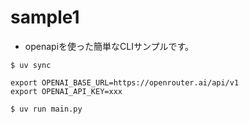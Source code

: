 # sample1

- openapiを使った簡単なCLIサンプルです。

```
$ uv sync
```

```
export OPENAI_BASE_URL=https://openrouter.ai/api/v1
export OPENAI_API_KEY=xxx
```

```
$ uv run main.py
```
